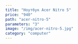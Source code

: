 ```yaml
---
title: "Ноутбук Acer Nitro 5"
price: "940"
path: "acer-nitro-5"
parameters: "3"
image: "/img/acer-nitro-5.jpg"
category: "computer"
---
```

